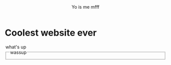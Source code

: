 <html>
  <header>Yo is me mfff</header>
  <head>
    <h1>Coolest website ever</h1>
  </head>
  <body>
<legend> what's up </legend>
  </body>
</html>
<form>
  <fieldset>
    <legend>wassup</legend>
  </fieldset>
</form>
